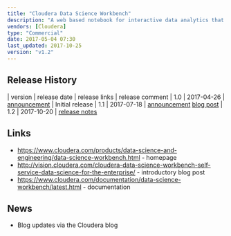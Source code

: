```yaml
---
title: "Cloudera Data Science Workbench"
description: "A web based notebook for interactive data analytics that uses docker to provide custom execution environments for each notebook.  Supports Python, R and Scala interpreters, plus remote execution of Spark with out of the box support for Hadoop security.  Notebook code is run within a docker container in a managed Kubernetes instance, allowing different libraries to be installed and used by different notebooks, and other dependancies to be installed via terminal access to the container or via custom Docker images.  Also includes support for version control (via git), collaboration via shared projects, sharing of notebooks via HTTP URLs, publishing of notebooks as HTML and scheduled execution of notebooks via workflows (including dependancies on other jobs).  Originally created by Sense.io, which was acquired by Cloudera in March 2016.  Initial GA release was 1.0 in April 2017."
vendors: [Cloudera]
type: "Commercial"
date: 2017-05-04 07:30
last_updated: 2017-10-25
version: "v1.2"
---
```

## Release History

| version | release date | release links | release comment
| 1.0 | 2017-04-26 | [announcement](http://community.cloudera.com/t5/Community-News-Release/Announce-Cloudera-Data-Science-Workbench-is-now-available/m-p/54177#M173) | Initial release
| 1.1 | 2017-07-18 | [announcement](http://community.cloudera.com/t5/Community-News-Release/Announce-Cloudera-Data-Science-Workbench-Release-1-1/m-p/57605#M187) [blog post](http://vision.cloudera.com/cloudera-data-science-workbench-release-1-1/)
| 1.2 | 2017-10-20 | [release notes](https://www.cloudera.com/documentation/data-science-workbench/latest/topics/cdsw_release_notes.html#rel_120)

## Links

* <https://www.cloudera.com/products/data-science-and-engineering/data-science-workbench.html> - homepage
* <http://vision.cloudera.com/cloudera-data-science-workbench-self-service-data-science-for-the-enterprise/> - introductory blog post
* <https://www.cloudera.com/documentation/data-science-workbench/latest.html> - documentation

## News

* Blog updates via the Cloudera blog